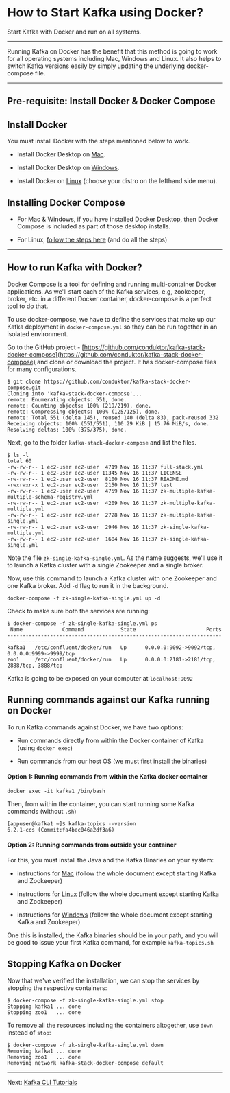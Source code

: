 How to Start Kafka using Docker?
================================

Start Kafka with Docker and run on all systems.

* * *

Running Kafka on Docker has the benefit that this method is going to work for all operating systems including Mac, Windows and Linux. It also helps to switch Kafka versions easily by simply updating the underlying docker-compose file.

* * *

Pre-requisite: Install Docker & Docker Compose
----------------------------------------------

[](#Pre-requisite:-Install-Docker-&-Docker-Compose-0)

Install Docker
--------------

[](#Install-Docker-1)

You must install Docker with the steps mentioned below to work.

*   Install Docker Desktop on [Mac](https://docs.docker.com/desktop/mac/install/).
    
*   Install Docker Desktop on [Windows](https://docs.docker.com/desktop/windows/install/).
    
*   Install Docker on [Linux](https://docs.docker.com/engine/install/ubuntu/) (choose your distro on the lefthand side menu).
    

Installing Docker Compose
-------------------------

[](#Installing-Docker-Compose-2)

*   For Mac & Windows, if you have installed Docker Desktop, then Docker Compose is included as part of those desktop installs.
    
*   For Linux, [follow the steps here](https://docs.docker.com/compose/install/#install-compose) (and do all the steps)
    

* * *

How to run Kafka with Docker?
-----------------------------

[](#How-to-run-Kafka-with-Docker?-3)

Docker Compose is a tool for defining and running multi-container Docker applications. As we'll start each of the Kafka services, e.g, zookeeper, broker, etc. in a different Docker container, docker-compose is a perfect tool to do that.

To use docker-compose, we have to define the services that make up our Kafka deployment in `docker-compose.yml` so they can be run together in an isolated environment.

Go to the GitHub project - [https://github.com/conduktor/kafka-stack-docker-compose](https://github.com/conduktor/kafka-stack-docker-compose) and clone or download the project. It has docker-compose files for many configurations.

```
$ git clone https://github.com/conduktor/kafka-stack-docker-compose.git
Cloning into 'kafka-stack-docker-compose'...
remote: Enumerating objects: 551, done.
remote: Counting objects: 100% (219/219), done.
remote: Compressing objects: 100% (125/125), done.
remote: Total 551 (delta 145), reused 140 (delta 83), pack-reused 332
Receiving objects: 100% (551/551), 110.29 KiB | 15.76 MiB/s, done.
Resolving deltas: 100% (375/375), done.
```
Next, go to the folder `kafka-stack-docker-compose` and list the files.

```
$ ls -l
total 60
-rw-rw-r-- 1 ec2-user ec2-user  4719 Nov 16 11:37 full-stack.yml
-rw-rw-r-- 1 ec2-user ec2-user 11345 Nov 16 11:37 LICENSE
-rw-rw-r-- 1 ec2-user ec2-user  8100 Nov 16 11:37 README.md
-rwxrwxr-x 1 ec2-user ec2-user  2150 Nov 16 11:37 test
-rw-rw-r-- 1 ec2-user ec2-user  4759 Nov 16 11:37 zk-multiple-kafka-multiple-schema-registry.yml
-rw-rw-r-- 1 ec2-user ec2-user  4209 Nov 16 11:37 zk-multiple-kafka-multiple.yml
-rw-rw-r-- 1 ec2-user ec2-user  2728 Nov 16 11:37 zk-multiple-kafka-single.yml
-rw-rw-r-- 1 ec2-user ec2-user  2946 Nov 16 11:37 zk-single-kafka-multiple.yml
-rw-rw-r-- 1 ec2-user ec2-user  1604 Nov 16 11:37 zk-single-kafka-single.yml
```

Note the file `zk-single-kafka-single.yml`. As the name suggests, we'll use it to launch a Kafka cluster with a single Zookeeper and a single broker.

Now, use this command to launch a Kafka cluster with one Zookeeper and one Kafka broker. Add `-d` flag to run it in the background.


```
docker-compose -f zk-single-kafka-single.yml up -d
```

Check to make sure both the services are running:

```
$ docker-compose -f zk-single-kafka-single.yml ps
 Name             Command            State                       Ports
-------------------------------------------------------------------------------------------
kafka1   /etc/confluent/docker/run   Up      0.0.0.0:9092->9092/tcp, 0.0.0.0:9999->9999/tcp
zoo1     /etc/confluent/docker/run   Up      0.0.0.0:2181->2181/tcp, 2888/tcp, 3888/tcp
```

Kafka is going to be exposed on your computer at `localhost:9092`

Running commands against our Kafka running on Docker
----------------------------------------------------

[](#Running-commands-against-our-Kafka-running-on-Docker-4)

To run Kafka commands against Docker, we have two options:

*   Run commands directly from within the Docker container of Kafka (using `docker exec`)
    
*   Run commands from our host OS (we must first install the binaries)
    

#### **Option 1: Running commands from within the Kafka docker container**

```
docker exec -it kafka1 /bin/bash
```

Then, from within the container, you can start running some Kafka commands (without `.sh`)

```
[appuser@kafka1 ~]$ kafka-topics --version
6.2.1-ccs (Commit:fa4bec046a2df3a6)
```

#### **Option 2: Running commands from outside your container**

For this, you must install the Java and the Kafka Binaries on your system:

*   instructions for [Mac](/kafka/how-to-install-apache-kafka-on-mac/) (follow the whole document except starting Kafka and Zookeeper)
    
*   instructions for [Linux](/kafka/how-to-install-apache-kafka-on-linux/) (follow the whole document except starting Kafka and Zookeeper)
    
*   instructions for [Windows](/kafka/how-to-install-apache-kafka-on-windows/) (follow the whole document except starting Kafka and Zookeeper)
    

One this is installed, the Kafka binaries should be in your path, and you will be good to issue your first Kafka command, for example `kafka-topics.sh`

Stopping Kafka on Docker
------------------------

[](#Stopping-Kafka-on-Docker-5)

Now that we've verified the installation, we can stop the services by stopping the respective containers:

```
$ docker-compose -f zk-single-kafka-single.yml stop
Stopping kafka1 ... done
Stopping zoo1   ... done  
```

To remove all the resources including the containers altogether, use `down` instead of `stop`:

```
$ docker-compose -f zk-single-kafka-single.yml down
Removing kafka1 ... done
Removing zoo1   ... done
Removing network kafka-stack-docker-compose_default
```

---
Next: [Kafka CLI Tutorials](https://github.com/AbdoMusk/Apache-Kafka/tree/main/3-%20Kafka%20CLI%20Tutorials)